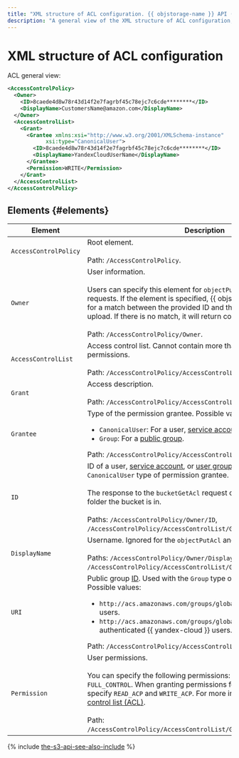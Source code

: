 ```yaml
---
title: "XML structure of ACL configuration. {{ objstorage-name }} API (S3)"
description: "A general view of the XML structure of ACL configuration, as well as each of its elements are described. AccessControlPolicy, Owner, AccessControlList, Grant, Grantee, ID, DisplayName, URI, Permission."
---
```


# XML structure of ACL configuration

ACL general view:

```xml
<AccessControlPolicy>
  <Owner>
    <ID>8caede4d8w78r43d14f2e7fagrbf45c78ejc7c6cde********</ID>
    <DisplayName>CustomersName@amazon.com</DisplayName>
  </Owner>
  <AccessControlList>
    <Grant>
      <Grantee xmlns:xsi="http://www.w3.org/2001/XMLSchema-instance"
			xsi:type="CanonicalUser">
        <ID>8caede4d8w78r43d14f2e7fagrbf45c78ejc7c6cde********</ID>
        <DisplayName>YandexCloudUserName</DisplayName>
      </Grantee>
      <Permission>WRITE</Permission>
    </Grant>
  </AccessControlList>
</AccessControlPolicy>
```


## Elements {#elements}

Element | Description
----- | -----
`AccessControlPolicy` | Root element.<br/><br/>Path: `/AccessControlPolicy`.
`Owner` | User information.<br/><br/>Users can specify this element for `objectPutAcl` and `bucketPutAcl` requests. If the element is specified, {{ objstorage-name }} will check for a match between the provided ID and the actual one during ACL upload. If there is no match, it will return code 403.<br/><br/>Path: `/AccessControlPolicy/Owner`.
`AccessControlList` | Access control list. Cannot contain more than 100 access permissions.<br/><br/>Path: `/AccessControlPolicy/AccessControlList`.
`Grant` | Access description.<br/><br/>Path: `/AccessControlPolicy/AccessControlList/Grant`.
`Grantee` | Type of the permission grantee. Possible values for `type`:<ul><li>`CanonicalUser`: For a user, [service account](../../../../iam/concepts/users/service-accounts.md), or [user group](../../../../organization/concepts/groups.md).><li>`Group`: For a [public group](../../../concepts/acl.md#public-groups).</li></ul>Path: `/AccessControlPolicy/AccessControlList/Grant/Grantee`.
`ID` | ID of a user, [service account](../../../../iam/concepts/users/service-accounts.md), or [user group](../../../../organization/concepts/groups.md). Used with the `CanonicalUser` type of permission grantee.<br/><br/>The response to the `bucketGetAcl` request contains the ID of the folder the bucket is in.<br/><br/>Paths: `/AccessControlPolicy/Owner/ID`, `/AccessControlPolicy/AccessControlList/Grant/Grantee/ID`.
`DisplayName` | Username. Ignored for the `objectPutAcl` and `bucketPutAcl` requests<br/><br/>Paths: `/AccessControlPolicy/Owner/DisplayName`, `/AccessControlPolicy/AccessControlList/Grant/Grantee/DisplayName`.
`URI` | Public group [ID](../../../concepts/acl.md#public-groups). Used with the `Group` type of permission grantee. Possible values:<ul><li>`http://acs.amazonaws.com/groups/global/AllUsers`: All internet users.</li><li>`http://acs.amazonaws.com/groups/global/AuthenticatedUsers`: All authenticated {{ yandex-cloud }} users.</li></ul>Path: `/AccessControlPolicy/AccessControlList/Grant/Grantee/URI`.
`Permission` | User permissions.<br/><br/>You can specify the following permissions: `READ`, `WRITE`, and `FULL_CONTROL`. When granting permissions for an object, you can also specify `READ_ACP` and `WRITE_ACP`. For more information, see [Access control list (ACL)](../../../concepts/acl.md).<br/><br/>Path: `/AccessControlPolicy/AccessControlList/Grant/Grantee/DisplayName`.

{% include [the-s3-api-see-also-include](../../../../_includes/storage/the-s3-api-see-also-include.md) %}